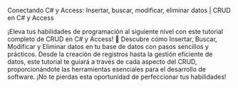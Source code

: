 Conectando C# y Access: Insertar, buscar, modificar, eliminar datos | CRUD en C# y Access

¡Eleva tus habilidades de programación al siguiente nivel con este tutorial completo de CRUD en C# y Access! 🚀 Descubre cómo Insertar, Buscar, Modificar y Eliminar datos en tu base de datos con pasos sencillos y prácticos. Desde la creación de registros hasta la gestión eficiente de datos, este tutorial te guiará a través de cada aspecto del CRUD, proporcionándote las herramientas esenciales para el desarrollo de software. ¡No te pierdas esta oportunidad de perfeccionar tus habilidades!

